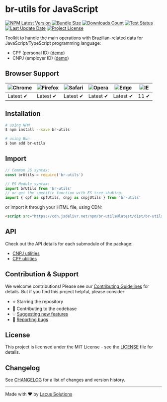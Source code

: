 # br-utils for JavaScript

[![NPM Latest Version](https://img.shields.io/npm/v/br-utils)](https://npmjs.com/package/br-utils)
[![Bundle Size](https://img.shields.io/bundlephobia/min/br-utils?label=bundle%20size)](https://bundlephobia.com/package/br-utils)
[![Downloads Count](https://img.shields.io/npm/dm/br-utils.svg)](https://npmjs.com/package/br-utils)
[![Test Status](https://img.shields.io/github/actions/workflow/status/LacusSolutions/br-utils-js/ci.yml?label=ci/cd)](https://github.com/LacusSolutions/br-utils-js/actions)
[![Last Update Date](https://img.shields.io/github/last-commit/LacusSolutions/br-utils-js)](https://github.com/LacusSolutions/br-utils-js)
[![Project License](https://img.shields.io/github/license/LacusSolutions/br-utils-js)](https://github.com/LacusSolutions/br-utils-js/blob/main/LICENSE)

Toolkit to handle the main operations with Brazilian-related data for JavaScript/TypeScript programming language:

- CPF (personal ID) ([demo](https://cpf-utils.vercel.app/))
- CNPJ (employer ID) ([demo](https://cnpj-utils.vercel.app/))

## Browser Support

| ![Chrome](https://raw.github.com/alrra/browser-logos/master/src/chrome/chrome_48x48.png) | ![Firefox](https://raw.github.com/alrra/browser-logos/master/src/firefox/firefox_48x48.png) | ![Safari](https://raw.github.com/alrra/browser-logos/master/src/safari/safari_48x48.png) | ![Opera](https://raw.github.com/alrra/browser-logos/master/src/opera/opera_48x48.png) | ![Edge](https://raw.github.com/alrra/browser-logos/master/src/edge/edge_48x48.png) | ![IE](https://raw.github.com/alrra/browser-logos/master/src/archive/internet-explorer_9-11/internet-explorer_9-11_48x48.png) |
|--- | --- | --- | --- | --- | --- |
| Latest ✔ | Latest ✔ | Latest ✔ | Latest ✔ | Latest ✔ | 11 ✔ |

## Installation

```bash
# using NPM
$ npm install --save br-utils

# using Bun
$ bun add br-utils
```

## Import

```js
// Common JS syntax:
const brUtils = require('br-utils')

// ES Module syntax:
import brUtils from 'br-utils'
// or get the specific function with ES tree-shaking:
import { cpf as cpfUtils, cnpj as cnpjUtils } from 'br-utils'
```

or import it through your HTML file, using CDN:

```html
<script src="https://cdn.jsdelivr.net/npm/br-utils@latest/dist/br-utils.min.js"></script>
```

## API

Check out the API details for each submodule of the package:

- [CNPJ utilities](https://github.com/LacusSolutions/br-utils-js/tree/main/packages/cnpj-utils#readme)
- [CPF utilities](https://github.com/LacusSolutions/br-utils-js/tree/main/packages/cpf-utils#readme)

## Contribution & Support

We welcome contributions! Please see our [Contributing Guidelines](https://github.com/LacusSolutions/br-utils-js/blob/main/CONTRIBUTING.md) for details. But if you find this project helpful, please consider:

- ⭐ Starring the repository
- 🤝 Contributing to the codebase
- 💡 [Suggesting new features](https://github.com/LacusSolutions/br-utils-js/issues)
- 🐛 [Reporting bugs](https://github.com/LacusSolutions/br-utils-js/issues)

## License

This project is licensed under the MIT License - see the [LICENSE](https://github.com/LacusSolutions/br-utils-js/blob/main/LICENSE) file for details.

## Changelog

See [CHANGELOG](tps://github.com/LacusSolutions/br-utils-js/blob/main/packages/br-utils/CHANGELOG.md) for a list of changes and version history.

---

Made with ❤️ by [Lacus Solutions](https://github.com/LacusSolutions)
